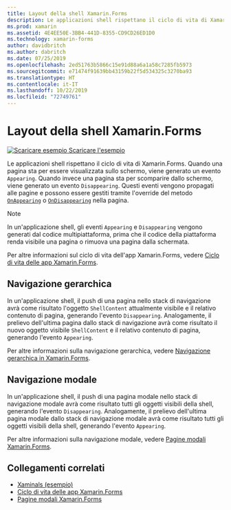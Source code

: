 ```yaml
---
title: Layout della shell Xamarin.Forms
description: Le applicazioni shell rispettano il ciclo di vita di Xamarin.Forms. Quando una pagina sta per essere visualizzata sullo schermo, viene generato un evento Appearing. Quando invece una pagina sta per scomparire dallo schermo, viene generato un evento Disappearing.
ms.prod: xamarin
ms.assetid: 4E4EE50E-3BB4-441D-8355-CD9CD26ED1D0
ms.technology: xamarin-forms
author: davidbritch
ms.author: dabritch
ms.date: 07/25/2019
ms.openlocfilehash: 2ed51763b5866c15e91d88a6a1a58c7285fb5973
ms.sourcegitcommit: e71474f91639bb43159b22f5d534325c3270ba93
ms.translationtype: HT
ms.contentlocale: it-IT
ms.lasthandoff: 10/22/2019
ms.locfileid: "72749761"
---
```

# <a name="xamarinforms-shell-lifecycle"></a>Layout della shell Xamarin.Forms

[![Scaricare esempio](~/media/shared/download.png) Scaricare l'esempio](https://docs.microsoft.com/samples/xamarin/xamarin-forms-samples/userinterface-xaminals/)

Le applicazioni shell rispettano il ciclo di vita di Xamarin.Forms. Quando una pagina sta per essere visualizzata sullo schermo, viene generato un evento `Appearing`. Quando invece una pagina sta per scomparire dallo schermo, viene generato un evento `Disappearing`. Questi eventi vengono propagati alle pagine e possono essere gestiti tramite l'override del metodo [`OnAppearing`](xref:Xamarin.Forms.Page.OnAppearing) o [`OnDisappearing`](xref:Xamarin.Forms.Page.OnDisappearing) nella pagina.

> [!NOTE]
> In un'applicazione shell, gli eventi `Appearing` e `Disappearing` vengono generati dal codice multipiattaforma, prima che il codice della piattaforma renda visibile una pagina o rimuova una pagina dalla schermata.

Per altre informazioni sul ciclo di vita dell'app Xamarin.Forms, vedere [Ciclo di vita delle app Xamarin.Forms](~/xamarin-forms/app-fundamentals/app-lifecycle.md).

## <a name="hierarchical-navigation"></a>Navigazione gerarchica

In un'applicazione shell, il push di una pagina nello stack di navigazione avrà come risultato l'oggetto `ShellContent` attualmente visibile e il relativo contenuto di pagina, generando l'evento `Disappearing`. Analogamente, il prelievo dell'ultima pagina dallo stack di navigazione avrà come risultato il nuovo oggetto visibile `ShellContent` e il relativo contenuto di pagina, generando l'evento `Appearing`.

Per altre informazioni sulla navigazione gerarchica, vedere [Navigazione gerarchica in Xamarin.Forms](~/xamarin-forms/app-fundamentals/navigation/hierarchical.md).

## <a name="modal-navigation"></a>Navigazione modale

In un'applicazione shell, il push di una pagina modale nello stack di navigazione modale avrà come risultato tutti gli oggetti visibili della shell, generando l'evento `Disappearing`. Analogamente, il prelievo dell'ultima pagina modale dallo stack di navigazione modale avrà come risultato tutti gli oggetti visibili della shell, generando l'evento `Appearing`.

Per altre informazioni sulla navigazione modale, vedere [Pagine modali Xamarin.Forms](~/xamarin-forms/app-fundamentals/navigation/modal.md).

## <a name="related-links"></a>Collegamenti correlati

- [Xaminals (esempio)](https://docs.microsoft.com/samples/xamarin/xamarin-forms-samples/userinterface-xaminals/)
- [Ciclo di vita delle app Xamarin.Forms](~/xamarin-forms/app-fundamentals/app-lifecycle.md)
- [Pagine modali Xamarin.Forms](~/xamarin-forms/app-fundamentals/navigation/modal.md)
